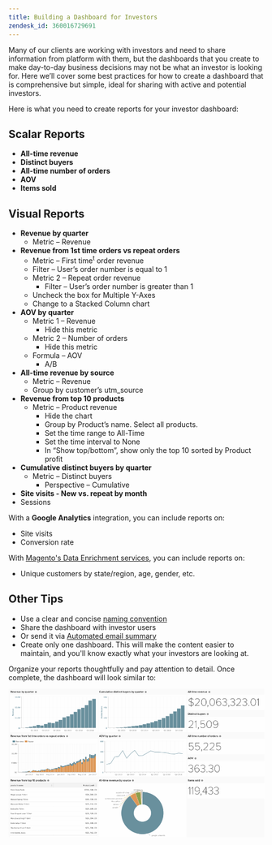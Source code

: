 ```yaml
---
title: Building a Dashboard for Investors
zendesk_id: 360016729691
---
```


Many of our clients are working with investors and need to share information from platform with them, but the dashboards that you create to make day-to-day business decisions may not be what an investor is looking for. Here we’ll cover some best practices for how to create a dashboard that is comprehensive but simple, ideal for sharing with active and potential investors.

Here is what you need to create reports for your investor dashboard:

## Scalar Reports

* **All-time revenue**
* **Distinct buyers**
* **All-time number of orders**
* **AOV**
* **Items sold**

## Visual Reports

* **Revenue by quarter**
    * Metric – Revenue
* **Revenue from 1st time orders vs repeat orders**
    * Metric – First time<sup>t</sup> order revenue
    * Filter – User’s order number is equal to 1
  * Metric 2 – Repeat order revenue
    * Filter – User’s order number is greater than 1
  * Uncheck the box for Multiple Y-Axes
  * Change to a Stacked Column chart
* **AOV by quarter**
  * Metric 1 – Revenue
    * Hide this metric
  * Metric 2 – Number of orders
    * Hide this metric
  * Formula – AOV
    * A/B
* **All-time revenue by source**
  * Metric – Revenue
  * Group by customer’s utm_source
* **Revenue from top 10 products**
  * Metric – Product revenue
    * Hide the chart
    * Group by Product’s name. Select all products.
    * Set the time range to All-Time
    * Set the time interval to None
    * In “Show top/bottom”, show only the top 10 sorted by Product profit
* **Cumulative distinct buyers by quarter**
  * Metric – Distinct buyers
    * Perspective – Cumulative
* **Site visits - New vs. repeat by month**
* Sessions

With a **Google Analytics** integration, you can include reports on:

* Site visits
* Conversion rate

With [Magento's Data Enrichment services](https://magento.com/services), you can include reports on:

* Unique customers by state/region, age, gender, etc.

## Other Tips

* Use a clear and concise [naming convention](../best-practices/naming-elements.md)
* Share the dashboard with investor users
* Or send it via [Automated email summary](../data-user/export-data/email-summaries.md)
* Create only one dashboard. This will make the content easier to maintain, and you'll know exactly what your investors are looking at.

Organize your reports thoughtfully and pay attention to detail. Once complete, the dashboard will look similar to:

![](../assets/mceclip0.png)
